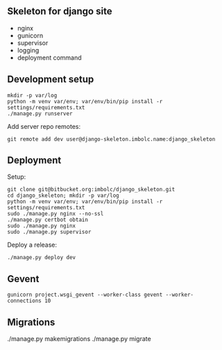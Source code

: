 Skeleton for django site
------------------------
- nginx
- gunicorn
- supervisor
- logging
- deployment command


Development setup
-----------------

    mkdir -p var/log
    python -m venv var/env; var/env/bin/pip install -r settings/requirements.txt
    ./manage.py runserver

Add server repo remotes:

    git remote add dev user@django-skeleton.imbolc.name:django_skeleton

Deployment
----------
Setup:

    git clone git@bitbucket.org:imbolc/django_skeleton.git
    cd django_skeleton; mkdir -p var/log
    python -m venv var/env; var/env/bin/pip install -r settings/requirements.txt
    sudo ./manage.py nginx --no-ssl
    ./manage.py certbot obtain
    sudo ./manage.py nginx
    sudo ./manage.py supervisor

Deploy a release:

    ./manage.py deploy dev


Gevent
------
    gunicorn project.wsgi_gevent --worker-class gevent --worker-connections 10


Migrations
----------
./manage.py makemigrations
./manage.py migrate
